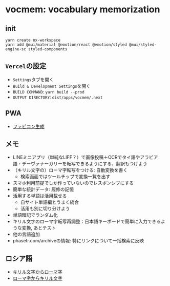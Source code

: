 # vocmem: vocabulary memorization

## init

```shell
yarn create nx-workspace
yarn add @mui/material @emotion/react @emotion/styled @mui/styled-engine-sc styled-components
```

## `Vercel`の設定

- `Settings`タブを開く
- `Build & Development Settings`を開く
- `BUILD COMMAND`: `yarn build --prod`
- `OUTPUT DIRECTORY`: `dist/apps/vocmem/.next`

## PWA

- [ファビコン生成](https://ao-system.net/favicongenerator/)

## メモ

- LINEミニアプリ（単純なLIFF？）で画像投稿＋OCRでタイ語やアラビア語・デーヴァナーガリーを転写できるようにする、翻訳もつけよう
- （キリル文字の）ローマ字転写をつける: 自動変換を書く
  - 検索画面ではツールチップで変換一覧を出す
- スマホ利用前提でしか作っていないのでレスポンシブにする
- 簡単な統計データ: 履修の記憶
- 活用する単語は活用載せる
  - 自サイト単語編とうまく統合
  - 活用も別に切り分けよう
- 単語暗記でランダム化
- キリル文字のローマ字転写再調整：日本語キーボードで簡単に入力できるような変換, あとテスト
- 他の言語追加
- phasetr.com/archiveの情報: 特にリンクについて一括検索に反映

## ロシア語

- [キリル文字からローマ字](https://stabucky.com/wp/archives/6132)
- [ローマ字からキリル文字](https://rosianotomo.com/romcyr/romcyr.htm)
